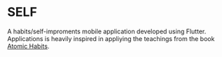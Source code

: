 # SELF

A habits/self-improments mobile application developed using Flutter.
Applications is heavily inspired in appliying the teachings from the book [Atomic Habits](https://jamesclear.com/atomic-habits).
